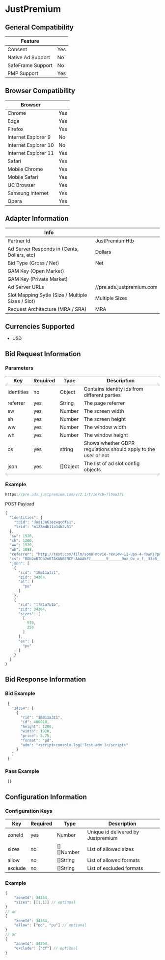 # JustPremium
## General Compatibility
|Feature|  |
|---|---|
| Consent | Yes |
| Native Ad Support | No |
| SafeFrame Support | No |
| PMP Support | Yes |
 
## Browser Compatibility
| Browser |  |
|--- |---|
| Chrome | Yes |
| Edge | Yes |
| Firefox | Yes |
| Internet Explorer 9 | No |
| Internet Explorer 10 | No |
| Internet Explorer 11 | Yes |
| Safari | Yes |
| Mobile Chrome | Yes |
| Mobile Safari | Yes |
| UC Browser | Yes |
| Samsung Internet | Yes |
| Opera | Yes |
 
## Adapter Information
| Info | |
|---|---|
| Partner Id | JustPremiumHtb |
| Ad Server Responds in (Cents, Dollars, etc) | Dollars |
| Bid Type (Gross / Net) | Net |
| GAM Key (Open Market) | |
| GAM Key (Private Market) | |
| Ad Server URLs | //pre.ads.justpremium.com |
| Slot Mapping Sytle (Size / Multiple Sizes / Slot) | Multiple Sizes |
| Request Architecture (MRA / SRA) | MRA |
 
## Currencies Supported
* USD
 
## Bid Request Information
### Parameters
| Key | Required | Type | Description |
|---|---|---|---|
| identities | no | Object | Contains identity ids from different parties |
| referrer | yes | String | The page referrer |
| sw | yes | Number | The screen width |
| sh | yes | Number | The screen height |
| ww | yes | Number | The window width |
| wh | yes | Number | The window height |
| cs | yes | string | Shows whether GDPR regulations should apply to the user or not |
| json | yes | []Object | The list of ad slot config objects |
 
### Example
```javascript
https://pre.ads.justpremium.com/v/2.1/t/ie?cb=7l9ou37i
```
POST Payload
```javascript
{
  "identities": {
    "tdid": "dad13e63ecwqcdfs1",
    "lrid": "m123mdb11a34b2v51"
  },
  "sw": 1920,
  "sh": 1200,
  "ww": 1920,
  "wh": 1088,
  "referrer": "http://test.com/film/some-movie-review-11-ups-4-downs?page=5",
  "cs": "BOb2mBTOb2mBTAKANBENCF-AAAAkF7_______9______9uz_Ov_v_f__33e8__9v_l_7_-___u_-33d4-_1vf99yfm1-7ftr3tp_87ues2_Xur__59__3z3_tphPhA",
  "json": [
    {
      "rid": "18m11a3z1",
      "zid": 34364,
      "al": [
        "pu"
      ]
    },
    {
      "rid": "1f81a7b1b",
      "zid": 34364,
      "sizes": [
        [
          970,
          250
        ]
      ],
      "ex": [
        "pu"
      ]
    }
  ]
}

```
 
## Bid Response Information
### Bid Example
```javascript
 {
   "34364": [
     {
       "rid": "18m11a3z1",
       "id": 408018,
       "height": 1200,
       "width": 1920,
       "price": 5.75,
       "format": "pd",
       "adm": "<script>console.log('Test adm')</script>"
     }
   ]
 }
```
### Pass Example
```javascript
 {}
```
 
## Configuration Information
### Configuration Keys
| Key | Required | Type | Description |
|---|---|---|---|
| zoneId | yes | Number | Unique id delivered by Justpremium    |
| sizes | no | [][]Number | List of allowed sizes |
| allow | no | []String | List of allowed formats |
| exclude | no | []String | List of excluded formats |
### Example
```javascript
{
    "zoneId": 34364,
    "sizes": [[1,1]] // optional
}
// or
{
    "zoneId": 34364,
    "allow": ["pd", "pu"] // optional
}
// or
{
    "zoneId": 34364,
    "exclude": ["cf"] // optional
}
 
```
